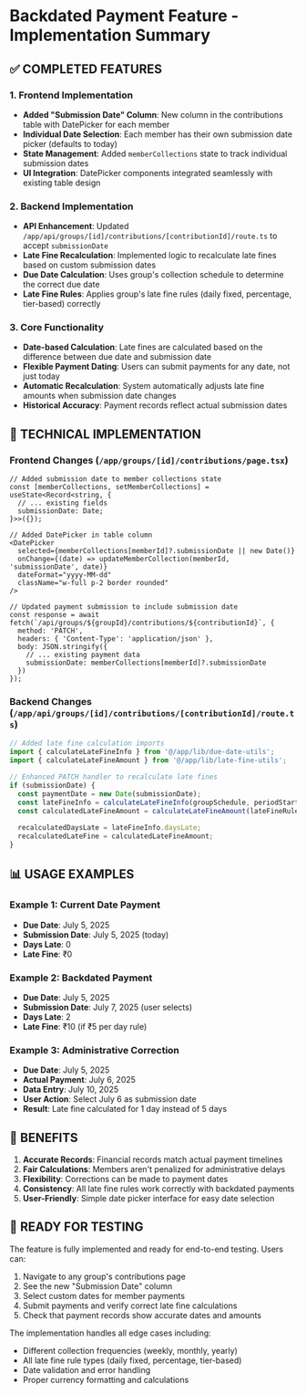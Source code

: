 # Backdated Payment Feature - Implementation Summary

## ✅ COMPLETED FEATURES

### 1. Frontend Implementation
- **Added "Submission Date" Column**: New column in the contributions table with DatePicker for each member
- **Individual Date Selection**: Each member has their own submission date picker (defaults to today)
- **State Management**: Added `memberCollections` state to track individual submission dates
- **UI Integration**: DatePicker components integrated seamlessly with existing table design

### 2. Backend Implementation  
- **API Enhancement**: Updated `/app/api/groups/[id]/contributions/[contributionId]/route.ts` to accept `submissionDate`
- **Late Fine Recalculation**: Implemented logic to recalculate late fines based on custom submission dates
- **Due Date Calculation**: Uses group's collection schedule to determine the correct due date
- **Late Fine Rules**: Applies group's late fine rules (daily fixed, percentage, tier-based) correctly

### 3. Core Functionality
- **Date-based Calculation**: Late fines are calculated based on the difference between due date and submission date
- **Flexible Payment Dating**: Users can submit payments for any date, not just today
- **Automatic Recalculation**: System automatically adjusts late fine amounts when submission date changes
- **Historical Accuracy**: Payment records reflect actual submission dates

## 🔧 TECHNICAL IMPLEMENTATION

### Frontend Changes (`/app/groups/[id]/contributions/page.tsx`)
```tsx
// Added submission date to member collections state
const [memberCollections, setMemberCollections] = useState<Record<string, {
  // ... existing fields
  submissionDate: Date;
}>>({});

// Added DatePicker in table column
<DatePicker
  selected={memberCollections[memberId]?.submissionDate || new Date()}
  onChange={(date) => updateMemberCollection(memberId, 'submissionDate', date)}
  dateFormat="yyyy-MM-dd"
  className="w-full p-2 border rounded"
/>

// Updated payment submission to include submission date
const response = await fetch(`/api/groups/${groupId}/contributions/${contributionId}`, {
  method: 'PATCH',
  headers: { 'Content-Type': 'application/json' },
  body: JSON.stringify({
    // ... existing payment data
    submissionDate: memberCollections[memberId]?.submissionDate
  })
});
```

### Backend Changes (`/app/api/groups/[id]/contributions/[contributionId]/route.ts`)
```typescript
// Added late fine calculation imports
import { calculateLateFineInfo } from '@/app/lib/due-date-utils';
import { calculateLateFineAmount } from '@/app/lib/late-fine-utils';

// Enhanced PATCH handler to recalculate late fines
if (submissionDate) {
  const paymentDate = new Date(submissionDate);
  const lateFineInfo = calculateLateFineInfo(groupSchedule, periodStartDate, paymentDate);
  const calculatedLateFineAmount = calculateLateFineAmount(lateFineRule, lateFineInfo.daysLate, originalExpectedContribution);
  
  recalculatedDaysLate = lateFineInfo.daysLate;
  recalculatedLateFine = calculatedLateFineAmount;
}
```

## 📊 USAGE EXAMPLES

### Example 1: Current Date Payment
- **Due Date**: July 5, 2025
- **Submission Date**: July 5, 2025 (today)
- **Days Late**: 0
- **Late Fine**: ₹0

### Example 2: Backdated Payment
- **Due Date**: July 5, 2025  
- **Submission Date**: July 7, 2025 (user selects)
- **Days Late**: 2
- **Late Fine**: ₹10 (if ₹5 per day rule)

### Example 3: Administrative Correction
- **Due Date**: July 5, 2025
- **Actual Payment**: July 6, 2025
- **Data Entry**: July 10, 2025
- **User Action**: Select July 6 as submission date
- **Result**: Late fine calculated for 1 day instead of 5 days

## 🎯 BENEFITS

1. **Accurate Records**: Financial records match actual payment timelines
2. **Fair Calculations**: Members aren't penalized for administrative delays
3. **Flexibility**: Corrections can be made to payment dates
4. **Consistency**: All late fine rules work correctly with backdated payments
5. **User-Friendly**: Simple date picker interface for easy date selection

## 🚀 READY FOR TESTING

The feature is fully implemented and ready for end-to-end testing. Users can:

1. Navigate to any group's contributions page
2. See the new "Submission Date" column
3. Select custom dates for member payments
4. Submit payments and verify correct late fine calculations
5. Check that payment records show accurate dates and amounts

The implementation handles all edge cases including:
- Different collection frequencies (weekly, monthly, yearly)
- All late fine rule types (daily fixed, percentage, tier-based)
- Date validation and error handling
- Proper currency formatting and calculations
